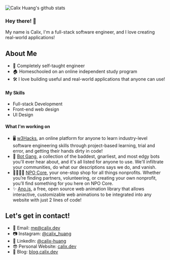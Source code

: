 ![Calix Huang's github stats](https://github-readme-stats.vercel.app/api?username=calixo888&hide=stars&theme=tokyonight&count_private=true)

### Hey there! 👋

My name is Calix, I'm a full-stack software engineer, and I love creating real-world applications! 

## About Me
* 📖 Completely self-taught engineer
* 🏠 Homeschooled on an online independent study program
* 🛠 I love building useful and real-world applications that anyone can use!

#### My Skills
* Full-stack Development
* Front-end web design
* UI Design

#### What I'm working on 
* 🖥 [w3Hacks](https://w3hacks.com/), an online platform for anyone to learn industry-level software engineering skills through project-based learning, trial and error, and getting their hands dirty in code!
* 🤖 [Bot Gang](https://botgang.tech/), a collection of the baddest, gnarliest, and most edgy bots you'll ever hear about, and it's all listed for anyone to use. We'll infiltrate your communities, do what our descriptions says we do, and vanish.
* 👨‍👨‍👦‍👦 [NPO Core](https://npocore.com/), your one-stop shop for all things nonprofits. Whether you’re finding partners, volunteering, or creating your own nonprofit, you’ll find something for you here on NPO Core.
* ✨ [Ano.js](https://anojs.com/), a free, open source web animation library that allows interactive, customizable web animations to be integrated into any website with just 2 lines of code!

## Let's get in contact!
* 📧 Email: [me@calix.dev](mailto:me@calix.dev)
* 📷 Instagram: [@calix_huang](https://instagram.com/calix_huang)
* 💼 LinkedIn: [@calix-huang](https://linkedin.com/in/calix-huang)
* 😎 Personal Website: [calix.dev](https://www.calix.dev/)
* 📝 Blog: [blog.calix.dev](https://blog.calix.dev)
